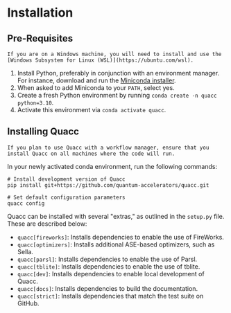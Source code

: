 # Installation

## Pre-Requisites

```{note}
If you are on a Windows machine, you will need to install and use the [Windows Subsystem for Linux (WSL)](https://ubuntu.com/wsl).
```

1. Install Python, preferably in conjunction with an environment manager. For instance, download and run the [Miniconda installer](https://docs.conda.io/en/latest/miniconda.html).
2. When asked to add Miniconda to your `PATH`, select yes.
3. Create a fresh Python environment by running `conda create -n quacc python=3.10`.
4. Activate this environment via `conda activate quacc`.

## Installing Quacc

```{note}
If you plan to use Quacc with a workflow manager, ensure that you install Quacc on all machines where the code will run.
```

In your newly activated conda environment, run the following commands:

```
# Install development version of Quacc
pip install git+https://github.com/quantum-accelerators/quacc.git

# Set default configuration parameters
quacc config
```

Quacc can be installed with several "extras," as outlined in the `setup.py` file. These are described below:

- `quacc[fireworks]`: Installs dependencies to enable the use of FireWorks.
- `quacc[optimizers]`: Installs additional ASE-based optimizers, such as Sella.
- `quacc[parsl]`: Installs dependencies to enable the use of Parsl.
- `quacc[tblite]`: Installs dependencies to enable the use of tblite.
- `quacc[dev]`: Installs dependencies to enable local development of Quacc.
- `quacc[docs]`: Installs dependencies to build the documentation.
- `quacc[strict]`: Installs dependencies that match the test suite on GitHub.

